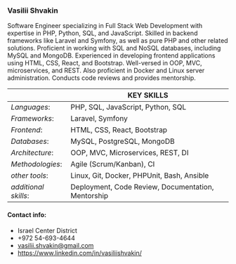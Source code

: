 ### Vasilii Shvakin

Software Engineer specializing in Full Stack Web Development with expertise in PHP, Python, SQL, and JavaScript. Skilled in backend frameworks like Laravel and Symfony, as well as pure PHP and other related solutions. Proficient in working with SQL and NoSQL databases, including MySQL and MongoDB. Experienced in developing frontend applications using HTML, CSS, React, and Bootstrap. Well-versed in OOP, MVC, microservices, and REST. Also proficient in Docker and Linux server administration. Conducts code reviews and provides mentorship.

| | KEY SKILLS |
|-------------|-------------|
| *Languages*:   |  PHP, SQL, JavaScript, Python, SQL  |
|  *Frameworks*:  |  Laravel, Symfony  |
|  *Frontend*:  |  HTML, CSS, React, Bootstrap  |
|  *Databases*:  |  MySQL, PostgreSQL, MongoDB  |
|  *Architecture*:  |  OOP, MVC, Microservices, REST, DI  |
| *Methodologies*:   |  Agile (Scrum/Kanban), CI	  |
|  *other tools*: | Linux, Git, Docker, PHPUnit, Bash, Ansible|
|  *additional skills*: | Deployment, Code Review, Documentation, Mentorship|

#### Contact info: ####
* Israel Center District
* +972 54-693-4644
* vasilii.shvakin@gmail.com
* https://www.linkedin.com/in/vasiliishvakin/
